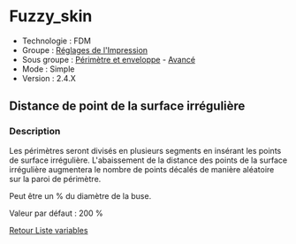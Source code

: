 # Fuzzy_skin
* Technologie : FDM
* Groupe : [Réglages de l'Impression](../print_settings/print_settings.md)
* Sous groupe : [Périmètre et enveloppe](../print_settings/print_settings.md#périmètre-et-enveloppe) - [Avancé](../print_settings/print_settings.md#avancé)
* Mode : Simple
* Version : 2.4.X

## Distance de point de la surface irrégulière

### Description

Les périmètres seront divisés en plusieurs segments en insérant les points de surface irrégulière. L'abaissement de la distance des points de la surface irrégulière augmentera le nombre de points décalés de manière aléatoire sur la paroi de périmètre.

Peut être un % du diamètre de la buse.

Valeur par défaut : 200 %

[Retour Liste variables](variable_list.md)